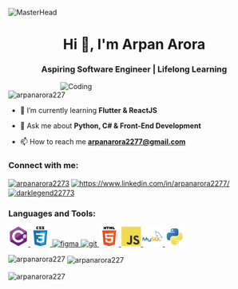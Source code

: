 ![MasterHead](https://media.dev.to/cdn-cgi/image/width=1000,height=420,fit=cover,gravity=auto,format=auto/https://dev-to-uploads.s3.amazonaws.com/uploads/articles/lo7pxtvdokrejr21nv67.jpg)
<h1 align="center">Hi 👋, I'm Arpan Arora</h1>
<h3 align="center">Aspiring Software Engineer | Lifelong Learning</h3>
<img align="right" alt="Coding" width="400" src="https://media1.giphy.com/media/qgQUggAC3Pfv687qPC/giphy.gif"/>

<p align="left"> <img src="https://komarev.com/ghpvc/?username=arpanarora227&label=Profile%20views&color=0e75b6&style=flat" alt="arpanarora227" /> </p>

- 🌱 I’m currently learning **Flutter & ReactJS**

- 💬 Ask me about **Python, C# & Front-End Development**

- 📫 How to reach me **arpanarora2277@gmail.com**

<h3 align="left">Connect with me:</h3>
<p align="left">
<a href="https://twitter.com/arpanarora2273" target="blank"><img align="center" src="https://raw.githubusercontent.com/rahuldkjain/github-profile-readme-generator/master/src/images/icons/Social/twitter.svg" alt="arpanarora2273" height="30" width="40" /></a>
<a href="https://linkedin.com/in/https://www.linkedin.com/in/arpanarora2277/" target="blank"><img align="center" src="https://raw.githubusercontent.com/rahuldkjain/github-profile-readme-generator/master/src/images/icons/Social/linked-in-alt.svg" alt="https://www.linkedin.com/in/arpanarora2277/" height="30" width="40" /></a>
<a href="https://www.leetcode.com/darklegend22773" target="blank"><img align="center" src="https://raw.githubusercontent.com/rahuldkjain/github-profile-readme-generator/master/src/images/icons/Social/leet-code.svg" alt="darklegend22773" height="30" width="40" /></a>
</p>

<h3 align="left">Languages and Tools:</h3>
<p align="left"> <a href="https://www.w3schools.com/cs/" target="_blank" rel="noreferrer"> <img src="https://raw.githubusercontent.com/devicons/devicon/master/icons/csharp/csharp-original.svg" alt="csharp" width="40" height="40"/> </a> <a href="https://www.w3schools.com/css/" target="_blank" rel="noreferrer"> <img src="https://raw.githubusercontent.com/devicons/devicon/master/icons/css3/css3-original-wordmark.svg" alt="css3" width="40" height="40"/> </a> <a href="https://www.figma.com/" target="_blank" rel="noreferrer"> <img src="https://www.vectorlogo.zone/logos/figma/figma-icon.svg" alt="figma" width="40" height="40"/> </a> <a href="https://git-scm.com/" target="_blank" rel="noreferrer"> <img src="https://www.vectorlogo.zone/logos/git-scm/git-scm-icon.svg" alt="git" width="40" height="40"/> </a> <a href="https://www.w3.org/html/" target="_blank" rel="noreferrer"> <img src="https://raw.githubusercontent.com/devicons/devicon/master/icons/html5/html5-original-wordmark.svg" alt="html5" width="40" height="40"/> </a> <a href="https://developer.mozilla.org/en-US/docs/Web/JavaScript" target="_blank" rel="noreferrer"> <img src="https://raw.githubusercontent.com/devicons/devicon/master/icons/javascript/javascript-original.svg" alt="javascript" width="40" height="40"/> </a> <a href="https://www.mysql.com/" target="_blank" rel="noreferrer"> <img src="https://raw.githubusercontent.com/devicons/devicon/master/icons/mysql/mysql-original-wordmark.svg" alt="mysql" width="40" height="40"/> </a> <a href="https://www.python.org" target="_blank" rel="noreferrer"> <img src="https://raw.githubusercontent.com/devicons/devicon/master/icons/python/python-original.svg" alt="python" width="40" height="40"/> </a> </p>

<p><img align="left" src="https://github-readme-stats.vercel.app/api/top-langs?username=arpanarora227&show_icons=true&locale=en&layout=compact" alt="arpanarora227" /></p>

<p>&nbsp;<img align="center" src="https://github-readme-stats.vercel.app/api?username=arpanarora227&show_icons=true&locale=en" alt="arpanarora227" /></p>

<p><img align="center" src="https://github-readme-streak-stats.herokuapp.com/?user=arpanarora227&" alt="arpanarora227" /></p>
